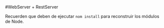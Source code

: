 #WebServer + RestServer


Recuerden que deben de ejecutar ```nom install``` para reconstruir los módulos de Node.